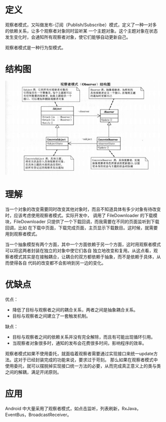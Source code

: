 # 定义

观察者模式，又叫做发布-订阅（Publish/Subscribe）模式，定义了一种一对多的依赖关系，让多个观察者对象同时监听某
一个主题对象。这个主题对象在状态发生变化时，会通知所有观察者对象，使它们能够自动更新自己。

观察者模式是一种行为型模式。

# 结构图

![](Observer.png)

# 理解

当一个对象的改变需要同时改变其他对象时，而且不知道具体有多少对象有待改变时，应该考虑使用观察者模式。实际开发中，
调用了 FileDownloader 的下载模块，FileDownloader 只提供了一个下载回调，而我需要在不同的页面监听到下载回调，比如
在下载中页面，下载完成页面，主页显示下载数目。这时候，就需要用到观察者模式。

当一个抽象模型有两个方面，其中一个方面依赖于另一个方面，这时用观察者模式可以将这两者封装在独立的对象中使它们各自
独立地改变和复用。从这点看，观察者模式其实是在接触耦合，让耦合的双方都依赖于抽象，而不是依赖于具体，从而使得各自
代码的改变都不会影响到另一边的变化。

# 优缺点

优点：

- 降低了目标与观察者之间的耦合关系，两者之间是抽象耦合关系。
- 目标与观察者之间建立了一套触发机制。

缺点：

- 目标与观察者之间的依赖关系并没有完全解除，而且有可能出现循环引用。
- 当观察者对象很多时，通知的发布会花费很多时间，影响程序的效率。

观察者模式如果不使用委托，就面临着观察者需要通过实现接口来统一update方法。这对于已经封装完成的功能来说，要求过于苛刻。
那么如果在观察者模式中使用委托，就可以摆脱掉实现接口统一方法的必要，从而完成真正意义上的类与类之间的解耦，满足开闭原则。

# 应用

Android 中大量采用了观察者模式，如点击监听，列表刷新，RxJava，EventBus，BroadcastReceiver。


